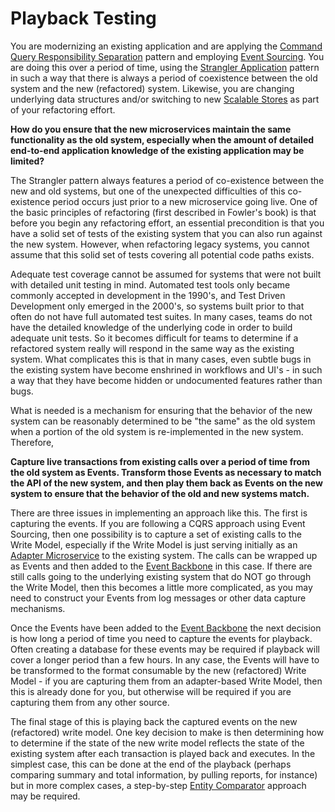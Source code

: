 # Playback Testing

You are modernizing an existing application and are applying the [Command Query Responsibility Separation](Command-Query-Responsibility-Separation.md) pattern and employing [Event Sourcing](../Event-Based-Architecture/Event-Sourcing.md).  You are doing this over a period of time, using the [Strangler Application](../Microservices/Strangler-Application.md) pattern in such a way that there is always a period of coexistence between the old system and the new (refactored) system.  Likewise, you are changing underlying data structures and/or switching to new [Scalable Stores](../Scaleable-Store/Scaleable-Store.md) as part of your refactoring effort. 

**How do you ensure that the new microservices maintain the same functionality as the old system, especially when the amount of detailed end-to-end application knowledge of the existing application may be limited?**  

The Strangler pattern always features a period of co-existence between the new and old systems, but one of the unexpected difficulties of this co-existence period occurs just prior to a new microservice going live.  One of the basic principles of refactoring (first described in Fowler's book) is that before you begin any refactoring effort, an essential precondition is that you have a solid set of tests of the existing system that you can also run against the new system.  However, when refactoring legacy systems, you cannot assume that this solid set of tests covering all potential code paths exists.

Adequate test coverage cannot be assumed for systems that were not built with detailed unit testing in mind.  Automated test tools only became commonly accepted in development in the 1990's, and Test Driven Development only emerged in the 2000's, so systems built prior to that often do not have full automated test suites.  In many cases, teams do not have the detailed knowledge of the underlying code in order to build adequate unit tests.  So it becomes difficult for teams to determine if a refactored system really will respond in the same way as the existing system.  What complicates this is that in many cases, even subtle bugs in the existing system have become enshrined in workflows and UI's - in such a way that they have become hidden or undocumented features rather than bugs.

What is needed is a mechanism for ensuring that the behavior of the new system can be reasonably determined to be "the same" as the old system when a portion of the old system is re-implemented in the new system.  Therefore,

**Capture live transactions from existing calls over a period of time from the old system as Events.  Transform those Events as necessary to match the API of the new system, and then play them back as Events on the new system to ensure that the behavior of the old and new systems match.**

There are three issues in implementing an approach like this.  The first is capturing the events.  If you are following a CQRS approach using Event Sourcing, then one possibility is to capture a set of existing calls to the Write Model, especially if the Write Model is just serving initially as an [Adapter Microservice](../Microservices/Adapter-Microservice.md) to the existing system.  The calls can be wrapped up as Events and then added to the [Event Backbone](../Event-Based-Architecture/Event-Backbone.md) in this case.  If there are still calls going to the underlying existing system that do NOT go through the Write Model, then this becomes a little more complicated, as you may need to construct your Events from log messages or other data capture mechanisms.

Once the Events have been added to the [Event Backbone](../Event-Based-Architecture/Event-Backbone.md) the next decision is how long a period of time you need to  capture the events for playback.  Often creating a database for these events may be required if playback will cover a longer period than a few hours.  In any case, the Events will have to be transformed to the format consumable by the new (refactored) Write Model - if you are capturing them from an adapter-based Write Model, then this is already done for you, but otherwise will be required if you are capturing them from any other source.  

The final stage of this is playing back the captured events on the new (refactored) write model.  One key decision to make is then determining how to determine if the state of the new write model reflects the state of the existing system after each transaction is played back and executes.  In the simplest case, this can be done at the end of the playback (perhaps comparing summary and total information, by pulling reports, for instance) but in more complex cases, a step-by-step [Entity Comparator](Entity-Comparator.md) approach may be required. 

